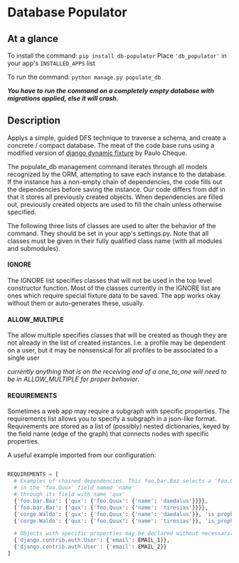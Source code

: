Database Populator
==================

At a glance
-----------
To install the command: `pip install db-populator`
Place `'db_populator'` in your app's `INSTALLED_APPS` list

To run the command: `python manage.py populate_db`

___You have to run the command on a completely empty database with migrations applied, else it will crash.___

Description
-----------

Applys a simple, guided DFS technique to traverse a schema, and create a concrete / compact database.
The meat of the code base runs using a modified version of [django dynamic fixture](https://github.com/paulocheque/django-dynamic-fixture) by Paulo Cheque.

The populate\_db management command iterates through all models recognized by the ORM,
attempting to save each instance to the database. If the instance has a non-empty
chain of dependencies, the code fills out the dependencies before
saving the instance. Our code differs from ddf in that it stores
all previously created objects. When dependencies are filled out,
previously created objects are used to fill the chain unless otherwise specified.

The following three lists of classes are used to alter the behavior of the command. They should be set in your app's settings.py.
Note that all classes must be given in their fully qualified class name (with all modules and submodules).

#### IGNORE

The IGNORE list specifies
classes that will not be used in the top level constructor function. Most of the classes
currently in the IGNORE list are ones which require special fixture data to be saved.
The app works okay without them or auto-generates these, usually.

#### ALLOW\_MULTIPLE

The allow multiple specifies classes that will be created as though
they are not already in the list of created instances.
I.e. a profile may be dependent on a user, but it may
be nonsensical for all profiles to be associated to
a single user

_currently anything that is on the receiving end of a one\_to\_one will need to be in ALLOW\_MULTIPLE for proper behavior_.

#### REQUIREMENTS

Sometimes a web app may require a subgraph with specific properties. The requirements
list allows you to specify a subgraph in a json-like format. Requirements
are stored as a list of (possibly) nested dictionaries, keyed by the
field name (edge of the graph) that connects nodes with specific properties.

A useful example imported from our configuration:

```python

REQUIREMENTS = [
  # Examples of chained dependencies. This foo.bar.Baz selects a 'foo.Quux' with 'daedalus'
  # in the 'foo.Quux' field named 'name'
  # through its field with name 'qux'
  {'foo.bar.Baz': {'qux': {'foo.Quux': {'name': 'daedalus'}}}},
  {'foo.bar.Baz': {'qux': {'foo.Quux': {'name': 'tiresias'}}}},
  {'corge.Waldo': {'qux': {'foo.Quux': {'name': 'daedalus'}}, 'is_prophet': False}},
  {'corge.Waldo': {'qux': {'foo.Quux': {'name': 'tiresias'}}, 'is_prophet': True}},

  # Objects with specific properties may be declared without necessarily chaining
  {'django.contrib.auth.User': {'email': EMAIL_1}},
  {'django.contrib.auth.User': {'email': EMAIL_2}}
]

```
